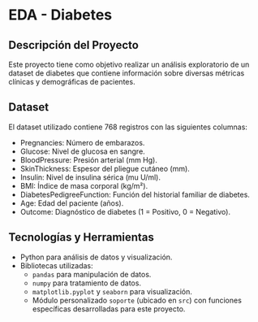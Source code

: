 # EDA - Diabetes

## Descripción del Proyecto

Este proyecto tiene como objetivo realizar un análisis exploratorio de un dataset de diabetes que contiene información sobre diversas métricas clínicas y demográficas de pacientes.

## Dataset

El dataset utilizado contiene 768 registros con las siguientes columnas:

- Pregnancies: Número de embarazos.
- Glucose: Nivel de glucosa en sangre.
- BloodPressure: Presión arterial (mm Hg).
- SkinThickness: Espesor del pliegue cutáneo (mm).
- Insulin: Nivel de insulina sérica (mu U/ml).
- BMI: Índice de masa corporal (kg/m²).
- DiabetesPedigreeFunction: Función del historial familiar de diabetes.
- Age: Edad del paciente (años).
- Outcome: Diagnóstico de diabetes (1 = Positivo, 0 = Negativo).

## Tecnologías y Herramientas
- Python para análisis de datos y visualización.
- Bibliotecas utilizadas:
  - `pandas` para manipulación de datos.
  - `numpy` para tratamiento de datos.
  - `matplotlib.pyplot` y `seaborn` para visualización.
  - Módulo personalizado `soporte` (ubicado en `src`) con funciones específicas desarrolladas para este proyecto.
